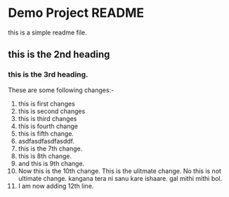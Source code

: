 # Demo Project README
this is a simple readme file.
## this is the 2nd heading
### this is the 3rd heading.

These are some following changes:-
1. this is first changes
2. this is second changes
3. this is third changes
4. this is fourth change
5. this is fifth change.
6. asdfasdfasdfasddf.
7. this is the 7th change.
8.  this is 8th change.
9. and this is 9th  change.
10. Now this is the 10th change.
This is the ulitmate change.
No this is not ultimate change.
kangana tera ni sanu kare ishaare.
gal mithi mithi bol.
12. I am now adding 12th line.
